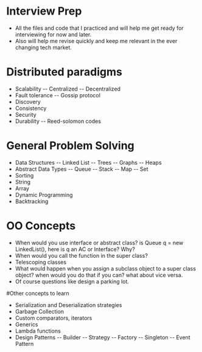 # Interview Prep
- All the files and code that I practiced and will help me get ready for interviewing for now and later.
- Also will help me revise quickly and keep me relevant in the ever changing tech market.

# Distributed paradigms
- Scalability
	-- Centralized
	-- Decentralized
- Fault tolerance
	-- Gossip protocol
- Discovery
- Consistency
- Security
- Durability
	-- Reed-solomon codes

# General Problem Solving
- Data Structures
	-- Linked List
	-- Trees
	-- Graphs
	-- Heaps
- Abstract Data Types
	-- Queue 
	-- Stack 
	-- Map 
	-- Set
- Sorting
- String
- Array
- Dynamic Programming
- Backtracking


# OO Concepts
- When would you use interface or abstract class? is Queue q = new LinkedList(), here is q an AC or Interface? Why?
- When would you call the function in the super class?
- Telescoping classes
- What would happen when you assign a subclass object to a super class object? when would you do that if you can? what about vice versa.
- Of course questions like design a parking lot.

#Other concepts to learn
- Serialization and Deserialization strategies
- Garbage Collection
- Custom comparators, iterators
- Generics
- Lambda functions
- Design Patterns
	-- Builder
	-- Strategy
	-- Factory
	-- Singleton
	-- Event Pattern


